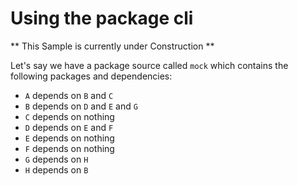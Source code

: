 # Using the package cli

** This Sample is currently under Construction **


Let's say we have a package source called `mock` which contains the following packages and dependencies:

* `A` depends on `B` and `C`
* `B` depends on `D` and `E` and `G`
* `C` depends on nothing
* `D` depends on `E` and `F`
* `E` depends on nothing
* `F` depends on nothing
* `G` depends on `H`
* `H` depends on `B`






